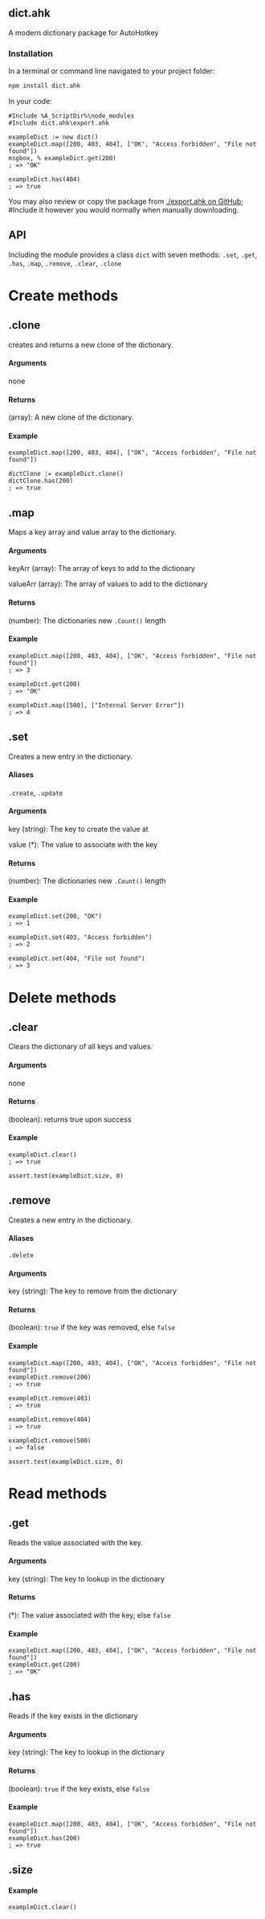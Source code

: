 ## dict.ahk
A modern dictionary package for AutoHotkey


### Installation

In a terminal or command line navigated to your project folder:

```bash
npm install dict.ahk
```

In your code:

```autohotkey
#Include %A_ScriptDir%\node_modules
#Include dict.ahk\export.ahk

exampleDict := new dict()
exampleDict.map([200, 403, 404], ["OK", "Access forbidden", "File not found"])
msgbox, % exampleDict.get(200)
; => "OK"

exampleDict.has(404)
; => true
```

You may also review or copy the package from [./export.ahk on GitHub](https://raw.githubusercontent.com/chunjee/dict.ahk/master/export.ahk); #Include it however you would normally when manually downloading.


## API

Including the module provides a class `dict` with seven methods: `.set`, `.get`, `.has`, `.map`, `.remove`, `.clear`, `.clone`

# **Create methods**
## .clone
creates and returns a new clone of the dictionary.

#### Arguments
none


#### Returns
(array): A new clone of the dictionary.

#### Example
```autohotkey
exampleDict.map([200, 403, 404], ["OK", "Access forbidden", "File not found"])

dictClone := exampleDict.clone()
dictClone.has(200)
; => true
```




## .map
Maps a key array and value array to the dictionary.

#### Arguments
keyArr (array): The array of keys to add to the dictionary

valueArr (array): The array of values to add to the dictionary


#### Returns
(number): The dictionaries new `.Count()` length


#### Example

```autohotkey
exampleDict.map([200, 403, 404], ["OK", "Access forbidden", "File not found"])
; => 3

exampleDict.get(200)
; => "OK"

exampleDict.map([500], ["Internal Server Error"])
; => 4

```



## .set
Creates a new entry in the dictionary.

#### Aliases
`.create`, `.update`

#### Arguments
key (string): The key to create the value at

value (*): The value to associate with the key


#### Returns
(number): The dictionaries new `.Count()` length


#### Example

```autohotkey
exampleDict.set(200, "OK")
; => 1

exampleDict.set(403, "Access forbidden")
; => 2

exampleDict.set(404, "File not found")
; => 3

```




# **Delete methods**
## .clear
Clears the dictionary of all keys and values.


#### Arguments
none


#### Returns
(boolean): returns true upon success


#### Example

```autohotkey
exampleDict.clear()
; => true

assert.test(exampleDict.size, 0)```



## .remove
Creates a new entry in the dictionary.

#### Aliases
`.delete`

#### Arguments
key (string): The key to remove from the dictionary


#### Returns
(boolean): `true` if the key was removed, else `false`


#### Example

```autohotkey
exampleDict.map([200, 403, 404], ["OK", "Access forbidden", "File not found"])exampleDict.remove(200)
; => true

exampleDict.remove(403)
; => true

exampleDict.remove(404)
; => true

exampleDict.remove(500)
; => false

assert.test(exampleDict.size, 0)```




# **Read methods**
## .get
Reads the value associated with the key.

#### Arguments
key (string): The key to lookup in the dictionary


#### Returns
(*): The value associated with the key, else `false`


#### Example

```autohotkey
exampleDict.map([200, 403, 404], ["OK", "Access forbidden", "File not found"])exampleDict.get(200)
; => "OK"

```



## .has
Reads if the key exists in the dictionary

#### Arguments
key (string): The key to lookup in the dictionary


#### Returns
(boolean): `true` if the key exists, else `false`


#### Example

```autohotkey
exampleDict.map([200, 403, 404], ["OK", "Access forbidden", "File not found"])exampleDict.has(200)
; => true

```



## .size


#### Example

```autohotkey
exampleDict.clear()```



